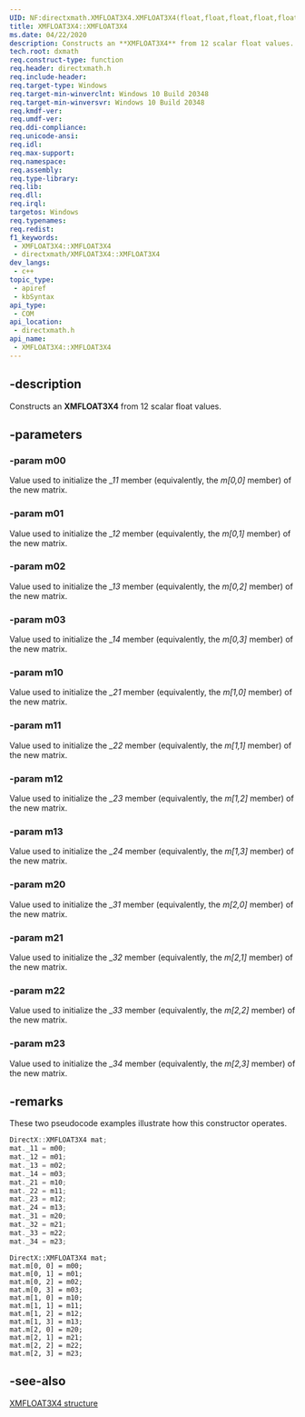 ```yaml
---
UID: NF:directxmath.XMFLOAT3X4.XMFLOAT3X4(float,float,float,float,float,float,float,float,float,float,float,float)
title: XMFLOAT3X4::XMFLOAT3X4
ms.date: 04/22/2020
description: Constructs an **XMFLOAT3X4** from 12 scalar float values.
tech.root: dxmath
req.construct-type: function
req.header: directxmath.h
req.include-header: 
req.target-type: Windows
req.target-min-winverclnt: Windows 10 Build 20348
req.target-min-winversvr: Windows 10 Build 20348
req.kmdf-ver: 
req.umdf-ver: 
req.ddi-compliance: 
req.unicode-ansi: 
req.idl: 
req.max-support: 
req.namespace: 
req.assembly: 
req.type-library: 
req.lib: 
req.dll: 
req.irql: 
targetos: Windows
req.typenames: 
req.redist: 
f1_keywords:
 - XMFLOAT3X4::XMFLOAT3X4
 - directxmath/XMFLOAT3X4::XMFLOAT3X4
dev_langs:
 - c++
topic_type:
 - apiref
 - kbSyntax
api_type:
 - COM
api_location:
 - directxmath.h
api_name:
 - XMFLOAT3X4::XMFLOAT3X4
---
```


## -description

Constructs an **XMFLOAT3X4** from 12 scalar float values.

## -parameters

### -param m00

Value used to initialize the *_11* member (equivalently, the *m\[0,0\]* member) of the new matrix.

### -param m01

Value used to initialize the *_12* member (equivalently, the *m\[0,1\]* member) of the new matrix.

### -param m02

Value used to initialize the *_13* member (equivalently, the *m\[0,2\]* member) of the new matrix.

### -param m03

Value used to initialize the *_14* member (equivalently, the *m\[0,3\]* member) of the new matrix.

### -param m10

Value used to initialize the *_21* member (equivalently, the *m\[1,0\]* member) of the new matrix.

### -param m11

Value used to initialize the *_22* member (equivalently, the *m\[1,1\]* member) of the new matrix.

### -param m12

Value used to initialize the *_23* member (equivalently, the *m\[1,2\]* member) of the new matrix.

### -param m13

Value used to initialize the *_24* member (equivalently, the *m\[1,3\]* member) of the new matrix.

### -param m20

Value used to initialize the *_31* member (equivalently, the *m\[2,0\]* member) of the new matrix.

### -param m21

Value used to initialize the *_32* member (equivalently, the *m\[2,1\]* member) of the new matrix.

### -param m22

Value used to initialize the *_33* member (equivalently, the *m\[2,2\]* member) of the new matrix.

### -param m23

Value used to initialize the *_34* member (equivalently, the *m\[2,3\]* member) of the new matrix.

## -remarks

These two pseudocode examples illustrate how this constructor operates.

```cpp
DirectX::XMFLOAT3X4 mat;
mat._11 = m00;
mat._12 = m01;
mat._13 = m02;
mat._14 = m03;
mat._21 = m10;
mat._22 = m11;
mat._23 = m12;
mat._24 = m13;
mat._31 = m20;
mat._32 = m21;
mat._33 = m22;
mat._34 = m23;
```

```
DirectX::XMFLOAT3X4 mat;
mat.m[0, 0] = m00;
mat.m[0, 1] = m01;
mat.m[0, 2] = m02;
mat.m[0, 3] = m03;
mat.m[1, 0] = m10;
mat.m[1, 1] = m11;
mat.m[1, 2] = m12;
mat.m[1, 3] = m13;
mat.m[2, 0] = m20;
mat.m[2, 1] = m21;
mat.m[2, 2] = m22;
mat.m[2, 3] = m23;
```

## -see-also

[XMFLOAT3X4 structure](./ns-directxmath-xmfloat3x4.md)
